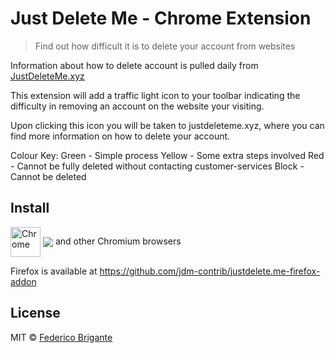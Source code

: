 # Just Delete Me - Chrome Extension

> Find out how difficult it is to delete your account from websites

Information about how to delete account is pulled daily from [JustDeleteMe.xyz](http://justdeleteme.xyz/)

This extension will add a traffic light icon to your toolbar indicating the difficulty in removing an account on the website your visiting.

Upon clicking this icon you will be taken to justdeleteme.xyz, where you can find more information on how to delete your account.

Colour Key:
Green - Simple process
Yellow - Some extra steps involved
Red - Cannot be fully deleted without contacting customer-services
Block - Cannot be deleted

## Install

[link-chrome]: https://chrome.google.com/webstore/detail/just-delete-me/dlhckcablohllindinahbbpnfgblimoe 'Version published on Chrome Web Store'

[<img src="https://raw.githubusercontent.com/alrra/browser-logos/90fdf03c/src/chrome/chrome.svg" width="48" alt="Chrome" valign="middle">][link-chrome] [<img valign="middle" src="https://img.shields.io/chrome-web-store/v/dlhckcablohllindinahbbpnfgblimoe.svg?label=%20">][link-chrome] and other Chromium browsers

Firefox is available at https://github.com/jdm-contrib/justdelete.me-firefox-addon

## License

MIT © [Federico Brigante](https://fregante.com)
